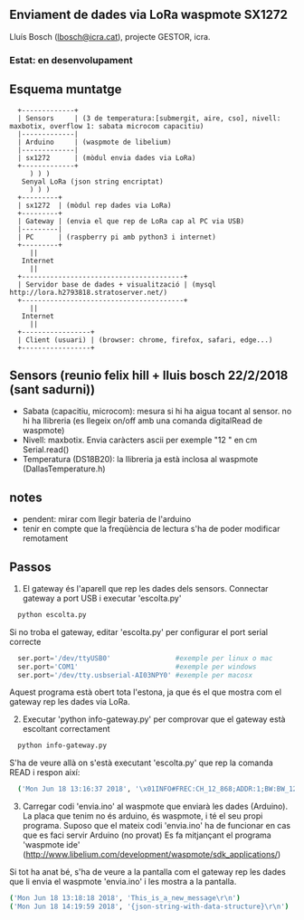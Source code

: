 ## Enviament de dades via LoRa waspmote SX1272
Lluís Bosch (lbosch@icra.cat), projecte GESTOR, icra.
### Estat: en desenvolupament

## Esquema muntatge
```
  +-------------+
  | Sensors     | (3 de temperatura:[submergit, aire, cso], nivell: maxbotix, overflow 1: sabata microcom capacitiu)
  |-------------|
  | Arduino     | (waspmote de libelium)
  |-------------|
  | sx1272      | (mòdul envia dades via LoRa)
  +-------------+
     ) ) )
   Senyal LoRa (json string encriptat)
     ) ) )
  +---------+
  | sx1272  | (mòdul rep dades via LoRa)
  +---------+
  | Gateway | (envia el que rep de LoRa cap al PC via USB)
  |---------|
  | PC      | (raspberry pi amb python3 i internet)
  +---------+
     ||
   Internet
     ||
  +----------------------------------------+
  | Servidor base de dades + visualització | (mysql http://lora.h2793818.stratoserver.net/)
  +----------------------------------------+
     ||
   Internet
     ||
  +-----------------+
  | Client (usuari) | (browser: chrome, firefox, safari, edge...)
  +-----------------+
```

## Sensors (reunio felix hill + lluis bosch 22/2/2018 (sant sadurni))
  - Sabata (capacitiu, microcom):
    mesura si hi ha aigua tocant al sensor.
    no hi ha llibreria (es llegeix on/off amb una comanda digitalRead de waspmote)
  - Nivell: maxbotix.
    Envia caràcters ascii per exemple "12 " en cm
    Serial.read()
  - Temperatura (DS18B20):
    la llibreria ja està inclosa al waspmote (DallasTemperature.h)

## notes
  - pendent: mirar com llegir bateria de l'arduino
  - tenir en compte que la freqüència de lectura s'ha de poder modificar remotament

## Passos
1. El gateway és l'aparell que rep les dades dels sensors. Connectar gateway a port USB i executar 'escolta.py'
  ```bash
    python escolta.py
  ```
  Si no troba el gateway, editar 'escolta.py' per configurar el port serial correcte
  ```python
    ser.port='/dev/ttyUSB0'                #exemple per linux o mac
    ser.port='COM1'                        #exemple per windows
    ser.port='/dev/tty.usbserial-AI03NPY0' #exemple per macosx
  ```

  Aquest programa està obert tota l'estona, ja que és el que mostra com el gateway rep les dades via LoRa.

2. Executar 'python info-gateway.py' per comprovar que el gateway està escoltant correctament
  ```bash
    python info-gateway.py
  ```
S'ha de veure allà on s'està executant 'escolta.py' que rep la comanda READ i respon així:
```bash
  ('Mon Jun 18 13:16:37 2018', '\x01INFO#FREC:CH_12_868;ADDR:1;BW:BW_125;CR:CR_5;SF:SF_12;SNR:0;RSSI:-110;RSSI_PACKET:119;VER:0.13\r\n27C0\x04')
```

3. Carregar codi 'envia.ino' al waspmote que enviarà les dades (Arduino).
La placa que tenim no és arduino, és waspmote, i té el seu propi programa.
Suposo que el mateix codi 'envia.ino' ha de funcionar en cas que es faci servir Arduino (no provat)
Es fa mitjançant el programa 'waspmote ide' (http://www.libelium.com/development/waspmote/sdk_applications/)

Si tot ha anat bé, s'ha de veure a la pantalla com el gateway rep les dades que li envia el waspmote 'envia.ino' i les mostra a la pantalla.

```bash
('Mon Jun 18 13:18:18 2018', 'This_is_a_new_message\r\n')
('Mon Jun 18 14:19:59 2018', '{json-string-with-data-structure}\r\n')
```
